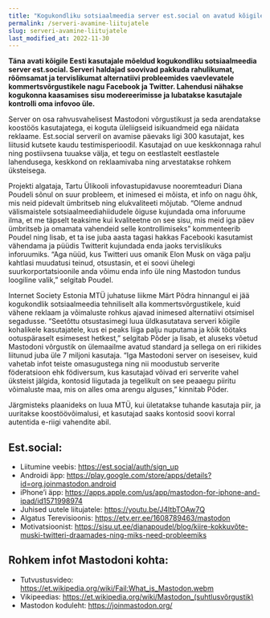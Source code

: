 ```yaml
---
title: "Kogukondliku sotsiaalmeedia server est.social on avatud kõigile liitujatele"
permalink: /serveri-avamine-liitujatele
slug: serveri-avamine-liitujatele
last_modified_at: 2022-11-30
---
```


__Täna avati kõigile Eesti kasutajale mõeldud kogukondliku sotsiaalmeedia server est.social. Serveri haldajad soovivad pakkuda rahulikumat, rõõmsamat ja tervislikumat alternatiivi probleemides vaevlevatele kommertsvõrgustikele nagu Facebook ja Twitter. Lahendusi nähakse kogukonna kaasamises sisu modereerimisse ja lubatakse kasutajale kontrolli oma infovoo üle.__

Server on osa rahvusvahelisest Mastodoni võrgustikust ja seda arendatakse koostöös kasutajatega, ei koguta üleliigseid isikuandmeid ega näidata reklaame. Est.social serveril on avamise päevaks ligi 300 kasutajat, kes liitusid kutsete kaudu testimisperioodil. Kasutajad on uue keskkonnaga rahul ning postiivsena tuuakse välja, et tegu on eestlastelt eestlastele lahendusega, keskkond on reklaamivaba ning arvestatakse rohkem üksteisega.

Projekti algataja, Tartu Ülikooli infovastupidavuse nooremteaduri Diana Poudeli sõnul on suur probleem, et inimesed ei mõista, et info on nagu õhk, mis neid pidevalt ümbritseb ning elukvaliteeti mõjutab. “Oleme andnud välismaistele sotsiaalmeediahiidudele õiguse kujundada oma inforuume ilma, et me täpselt teaksime kui kvaliteetne on see sisu, mis meid iga päev ümbritseb ja omamata vahendeid selle kontrollimiseks” kommenteerib Poudel ning lisab, et ta ise juba aasta tagasi hakkas Facebooki kasutamist vähendama ja püüdis Twitterit kujundada enda jaoks tervislikuks inforuumiks. “Aga nüüd, kus Twitteri uus omanik Elon Musk on väga palju kahtlasi muudatusi teinud, otsustasin, et ei soovi ühelegi suurkorportatsioonile anda võimu enda info üle ning Mastodon tundus loogiline valik,” selgitab Poudel.

Internet Society Estonia MTÜ juhatuse liikme Märt Põdra hinnangul ei jää kogukondlik sotsiaalmeedia tehniliselt alla kommertsvõrgustikele, kuid vähene reklaam ja võimaluste rohkus ajavad inimesed alternatiivi otsimisel segadusse. “Seetõttu otsustasimegi luua üldkasutatava serveri kõigile kohalikele kasutajatele, kus ei peaks liiga palju nuputama ja kõik töötaks ootuspäraselt esimesest hetkest,” selgitab Põder ja lisab, et aluseks võetud Mastodoni võrgustik on ülemaailme avatud standard ja sellega on eri riikides liitunud juba üle 7 miljoni kasutaja. “Iga Mastodoni server on iseseisev, kuid vahetab infot teiste omasugustega ning nii moodustub serverite föderatsioon ehk födiversum, kus kasutajad võivad eri serverite vahel üksteist jälgida, kontosid liigutada ja tegelikult on see peaaegu piiritu võimaluste maa, mis on alles oma arengu alguses,” kinnitab Põder.

Järgmisteks plaanideks on luua MTÜ, kui ületatakse tuhande kasutaja piir, ja uuritakse koostöövõimalusi, et kasutajad saaks kontosid soovi korral autentida e-riigi vahendite abil.

## Est.social:

* Liitumine veebis: https://est.social/auth/sign_up
* Androidi äpp: https://play.google.com/store/apps/details?id=org.joinmastodon.android
* iPhone’i äpp: https://apps.apple.com/us/app/mastodon-for-iphone-and-ipad/id1571998974
* Juhised uutele liitujatele: https://youtu.be/J4ItbTOAw7Q
* Algatus Terevisioonis: https://etv.err.ee/1608789463/mastodon
* Motivatsioonist: https://sisu.ut.ee/dianapoudel/blog/kiire-kokkuvõte-muski-twitteri-draamades-ning-miks-need-probleemiks

## Rohkem infot Mastodoni kohta:

* Tutvustusvideo: https://et.wikipedia.org/wiki/Fail:What_is_Mastodon.webm
* Vikipeedias: https://et.wikipedia.org/wiki/Mastodon_(suhtlusvõrgustik)
* Mastodon koduleht: https://joinmastodon.org/ 

